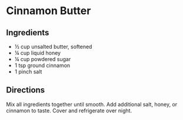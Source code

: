 # Cinnamon Butter

## Ingredients

- ½ cup unsalted butter, softened
- ¼ cup liquid honey
- ¼ cup powdered sugar
- 1 tsp ground cinnamon
- 1 pinch salt

## Directions

Mix all ingredients together until smooth. Add additional salt, honey, or
cinnamon to taste. Cover and refrigerate over night.
